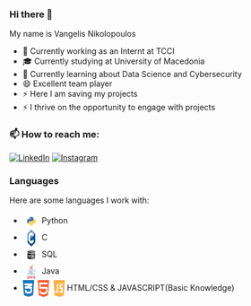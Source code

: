### Hi there 👋
My name is Vangelis Nikolopoulos


- 🔭 Currently working as an Internt at TCCI
- 🎓 Currently studying at University of Macedonia
- 🌱 Currently learning about Data Science and Cybersecurity
- 😄 Excellent team player
- ⚡ Here I am saving my projects
- ⚡ I thrive on the opportunity to engage with projects



### 📫 How to reach me:
[![LinkedIn](https://img.shields.io/badge/LinkedIn-Profile-blue?logo=linkedin)](https://gr.linkedin.com/in/vangelis-nikolopoulos-a951992b7)
[![Instagram](https://img.shields.io/badge/Instagram-Profile-orange?logo=instagram)](https://www.instagram.com/baggelhs_n?igsh=ZWN5emlsM2NiY3Mz&utm_source=qr)


### Languages
Here are some languages I work with:

- <img src="icons/python.svg" alt="Python" height="30" width="30" style="vertical-align:middle;"> Python
- <img src="icons/c.svg" alt="C" height="30" width="30" style="vertical-align:middle;"> C
- <img src="icons/sql.svg" alt="SQL" height="30" width="30" style="vertical-align:middle;"> SQL
- <img src="icons/java.svg" alt="Java" height="30" width="30" style="vertical-align:middle;"> Java
- <img src="icons/html.jpg" alt="Html" height="30" width="75" style="vertical-align:middle;"> HTML/CSS & JAVASCRIPT(Basic Knowledge)
<!--
**vangelisnik/vangelisnik** is a ✨ _special_ ✨ repository because its `README.md` (this file) appears on your GitHub profile.

Here are some ideas to get you started:

- 🔭 I’m currently working on ...
- 🌱 I’m currently learning ...
- 👯 I’m looking to collaborate on ...
- 🤔 I’m looking for help with ...
- 💬 Ask me about ...
- 📫 How to reach me: ...
- 😄 Pronouns: ...
- ⚡ Fun fact: ...
-->

